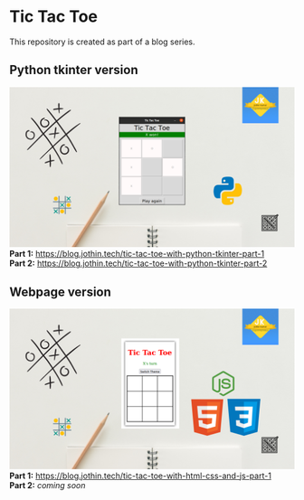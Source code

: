 # Tic Tac Toe
This repository is created as part of a blog series.

## Python tkinter version
![banner](https://github.com/Jothin-kumar/tic-tac-toe/blob/main/Tic%20Tac%20Toe%20with%20Python.png?raw=true)
**Part 1:** https://blog.jothin.tech/tic-tac-toe-with-python-tkinter-part-1  
**Part 2:** https://blog.jothin.tech/tic-tac-toe-with-python-tkinter-part-2

## Webpage version
![banner](https://github.com/Jothin-kumar/tic-tac-toe/blob/main/Tic%20Tac%20Toe%20with%20HTML,%20CSS%20and%20JS.png?raw=true)
**Part 1:** https://blog.jothin.tech/tic-tac-toe-with-html-css-and-js-part-1  
**Part 2:** *coming soon*
